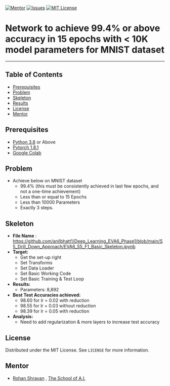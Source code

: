 <!-- PROJECT SHIELDS -->
<!--
*** I'm using markdown "reference style" links for readability.
*** Reference links are enclosed in brackets [ ] instead of parentheses ( ).
*** See the bottom of this document for the declaration of the reference variables
*** for contributors-url, forks-url, etc. This is an optional, concise syntax you may use.
*** https://www.markdownguide.org/basic-syntax/#reference-style-links
-->
[![Mentor][mentor-shield]][mentor-url]
[![Issues][issues-shield]][issues-url]
[![MIT License][license-shield]][license-url]

# Network to achieve 99.4% or above accuracy in 15 epochs with < 10K model parameters for MNIST dataset
________

<!-- TABLE OF CONTENTS -->
## Table of Contents

* [Prerequisites](#prerequisites)
* [Problem](#Problem)
* [Skeleton](#Skeleton)
* [Results](#Results)
* [License](#license)
* [Mentor](#mentor)

## Prerequisites

* [Python 3.8](https://www.python.org/downloads/) or Above
* [Pytorch 1.8.1](https://pytorch.org/)  
* [Google Colab](https://colab.research.google.com/)

<!-- Problem -->
## Problem
- Achieve below on MNIST dataset
  - 99.4% (this must be consistently achieved in last few epochs, and not a one-time achievement)
  - Less than or equal to 15 Epochs
  - Less than 10000 Parameters 
  - Exactly 3 steps.

<!-- Skeleton -->
## Skeleton

- **File Name** : https://github.com/anilbhatt1/Deep_Learning_EVA6_Phase1/blob/main/S5_Drill_Down_Approach/EVA6_S5_F1_Basic_Skeleton.ipynb
- **Target:**
  - Get the set-up right
  - Set Transforms
  - Set Data Loader
  - Set Basic Working Code
  - Set Basic Training  & Test Loop
- **Results:**
  - Parameters: 8,892
- **Best Test Accuracies achieved:**
  - 98.60 for lr = 0.02 with reduction
  - 98.55 for lr = 0.03 without reduction
  - 98.39 for lr = 0.05 with reduction
- **Analysis:**
  - Need to add regularization & more layers to increase test accuracy

<!-- LICENSE -->
## License

Distributed under the MIT License. See `LICENSE` for more information.

<!-- MENTOR -->
## Mentor

* [Rohan Shravan](https://www.linkedin.com/in/rohanshravan/) , [The School of A.I.](https://theschoolof.ai/)

<!-- MARKDOWN LINKS & IMAGES -->
<!-- https://www.markdownguide.org/basic-syntax/#reference-style-links -->
[mentor-shield]: https://img.shields.io/badge/Mentor-mentor-yellowgreen
[mentor-url]: https://www.linkedin.com/in/rohanshravan/
[forks-shield]: https://img.shields.io/github/forks/othneildrew/Best-README-Template.svg?style=flat-square
[forks-url]: https://github.com/othneildrew/Best-README-Template/network/members
[stars-shield]: https://img.shields.io/github/stars/othneildrew/Best-README-Template.svg?style=flat-square
[stars-url]: https://github.com/othneildrew/Best-README-Template/stargazers
[issues-shield]: https://img.shields.io/github/issues/othneildrew/Best-README-Template.svg?style=flat-square
[issues-url]: https://github.com/othneildrew/Best-README-Template/issues
[license-shield]: https://img.shields.io/github/license/othneildrew/Best-README-Template.svg?style=flat-square
[license-url]: https://github.com/anilbhatt1/Deep_Learning_EVA4_Phase2/blob/master/LICENSE.txt
[linkedin-shield]: https://img.shields.io/badge/-LinkedIn-black.svg?style=flat-square&logo=linkedin&colorB=555







